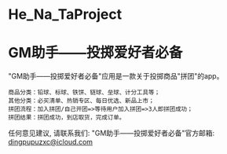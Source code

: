 # He_Na_TaProject
# GM助手——投掷爱好者必备

  "GM助手——投掷爱好者必备"应用是一款关于投掷商品"拼团"的app。

    商品分类：铅球、标球、铁饼、链球、垒球、计分工具等；
    其他分类：必买清单、热销专区、每日优选、新品上市；
    拼团流程：加入拼团/自己开团=>等待用户加入拼团=>3人即拼团成功；
    拼团结果：拼团成功，到店取货，完成订单。

   任何意见建议, 请联系我们: 
   "GM助手——投掷爱好者必备"官方邮箱: dingpupuzxc@icloud.com
